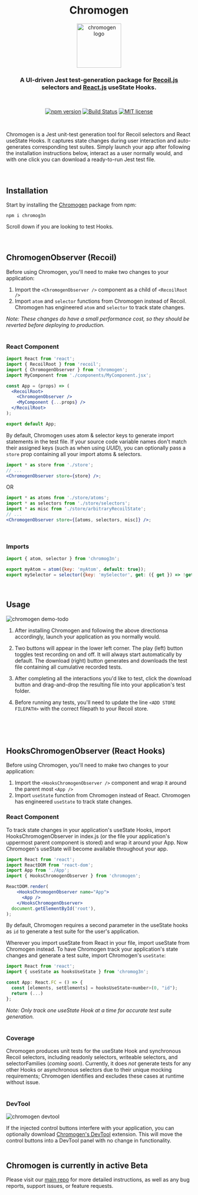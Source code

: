 <div align="center">
<h1>Chromogen</h1>
<a href="https://github.com/open-source-labs/Chromogen">
  <img
    height="120"
    width="120"
    alt="chromogen logo"
    src="https://raw.githubusercontent.com/oslabs-beta/Chromogen/master/assets/logo/chromogen-logo.png"
  />
</a>

<h3>A UI-driven Jest test-generation package for <a href="https://www.npmjs.com/package/recoil">Recoil.js</a> selectors and <a href="https://www.npmjs.com/package/react">React.js</a> useState Hooks.</h3>

<br />

[![npm version](https://img.shields.io/npm/v/chromogen)](https://www.npmjs.com/package/chromog3n)
[![Build Status](https://travis-ci.org/oslabs-beta/Chromogen.svg?branch=master)](https://travis-ci.org/oslabs-beta/Chromogen)
[![MIT license](https://img.shields.io/badge/license-MIT-blue.svg)](https://github.com/oslabs-beta/Chromogen/blob/master/LICENSE)
<br />

</div>
<br />

Chromogen is a Jest unit-test generation tool for Recoil selectors and React useState Hooks. It captures state changes during user interaction and auto-generates corresponding test suites. Simply launch your app after following the installation instructions below, interact as a user normally would, and with one click you can download a ready-to-run Jest test file.
<br /><br /><br />

## Installation

Start by installing the <a href="https://www.npmjs.com/package/chromog3n">Chromogen</a> package from npm:

```
npm i chromog3n
```

Scroll down if you are looking to test Hooks.
<br /><br /><br />

## ChromogenObserver (Recoil)

Before using Chromogen, you'll need to make two changes to your application:

1. Import the `<ChromogenObserver />` component as a child of `<RecoilRoot />`
1. Import `atom` and `selector` functions from Chromogen instead of Recoil. Chromogen has engineered `atom` and `selector` to track state changes.

<i>Note: These changes do have a small performance cost, so they should be reverted before deploying to production.</i>
<br /><Br/>

### React Component

```jsx
import React from 'react';
import { RecoilRoot } from 'recoil';
import { ChromogenObserver } from 'chromogen';
import MyComponent from './components/MyComponent.jsx';

const App = (props) => (
  <RecoilRoot>
    <ChromogenObserver />
    <MyComponent {...props} />
  </RecoilRoot>
);

export default App;
```

By default, Chromogen uses atom & selector keys to generate import statements in the test file. If your source code variable names don't match their assigned keys (such as when using _UUID_), you can optionally pass a `store` prop containing all your import atoms & selectors.
<br>

```jsx
import * as store from './store';
// ...
<ChromogenObserver store={store} />;
```

OR

```jsx
import * as atoms from './store/atoms';
import * as selectors from './store/selectors';
import * as misc from './store/arbitraryRecoilState';
// ...
<ChromogenObserver store={[atoms, selectors, misc]} />;
```

<Br/>

### Imports

```js
import { atom, selector } from 'chromog3n';

export myAtom = atom({key: 'myAtom', default: true});
export mySelector = selector({key: 'mySelector', get: ({ get }) => !get(myAtom)});
```

<br />

## Usage

<img
    alt="chromogen demo-todo"
    src="https://chromogen.dev/1st.gif"
  />

1. After installing Chromogen and following the above directionsa accordingly, launch your application as you normally would.

2. Two buttons will appear in the lower left corner. The play (left) button toggles test recording on and off. It will always start automatically by default. The download (right) button generates and downloads the test file containing all cumulative recorded tests.

3. After completing all the interactions you'd like to test, click the download button and drag-and-drop the resulting file into your application's test folder.

4. Before running any tests, you'll need to update the line `<ADD STORE FILEPATH>` with the correct filepath to your Recoil store.

<br /><br /><br />

## HooksChromogenObserver (React Hooks)

Before using Chromogen, you'll need to make two changes to your application:

1. Import the `<HooksChromogenObserver />` component and wrap it around the parent most `<App />`
2. Import `useState` function from Chromogen instead of React. Chromogen has engineered `useState` to track state changes.

### React Component

To track state changes in your application's useState Hooks, import HooksChromogenObserver in index.js (or the file your application's uppermost parent component is stored) and wrap it around your App. Now Chromogen's useState will become available throughout your app.

```jsx
import React from 'react';
import ReactDOM from 'react-dom';
import App from './App';
import { HooksChromogenObserver } from 'chromogen';

ReactDOM.render(
    <HooksChromogenObserver name="App">
      <App />
    </HooksChromogenObserver>
  document.getElementById('root'),
);
```

By default, Chromogen requires a second parameter in the useState hooks as `id` to generate a test suite for the user's application.

Wherever you import useState from React in your file, import useState from Chromogen instead. To have Chromogen track your application's state changes and generate a test suite, import Chromogen's `useState`:

```jsx
import React from 'react';
import { useState as hooksUseState } from 'chromog3n';

const App: React.FC = () => {
  const [elements, setElements] = hooksUseState<number>(0, "id");
  return (...)
};
```

<i>Note: Only track one useState Hook at a time for accurate test suite generation.</i>
<br><Br>

### Coverage

Chromogen produces unit tests for the useState Hook and synchronous Recoil
selectors, including readonly selectors, writeable selectors, and
selectorFamilies (_coming soon_). Currently, it does _not_ generate tests for any other Hooks or asynchronous selectors due to their unique mocking requirements; Chromogen
identifies and excludes these cases at runtime without issue.
<Br><Br>

### DevTool

<img
    alt="chromogen devtool"
    src="https://chromogen.dev/chromogen3.gif"
  />

If the injected control buttons interfere with your application, you can optionally download [Chromogen's DevTool](https://chrome.google.com/webstore/detail/chromogen/cciblhdjhpdbpeenlnnhccooheamamnd?hl=en-US) extension. This will move the control buttons into a DevTool panel with no change in functionality.
<Br><br>

## Chromogen is currently in active Beta

Please visit our [main repo](https://github.com/oslabs-beta/Chromogen) for more detailed instructions, as well as any bug reports, support issues, or feature requests.
